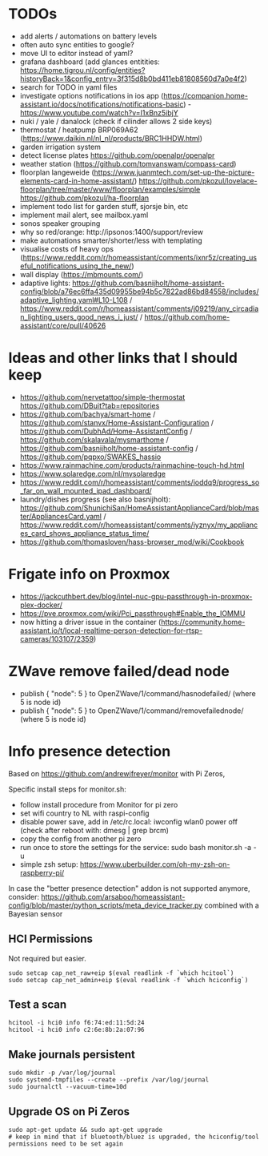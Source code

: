 # TODOs
* add alerts / automations on battery levels
* often auto sync entities to google?
* move UI to editor instead of yaml?
* grafana dashboard (add glances entitities: https://home.tigrou.nl/config/entities?historyBack=1&config_entry=3f315d8b0bd411eb81808560d7a0e4f2)
* search for TODO in yaml files
* investigate options notifications in ios app (https://companion.home-assistant.io/docs/notifications/notifications-basic) - https://www.youtube.com/watch?v=I1xBnz5ibjY
* nuki / yale / danalock (check if cilinder allows 2 side keys)
* thermostat / heatpump BRP069A62 (https://www.daikin.nl/nl_nl/products/BRC1HHDW.html)
* garden irrigation system
* detect license plates https://github.com/openalpr/openalpr
* weather station (https://github.com/tomvanswam/compass-card)
* floorplan langeweide (https://www.juanmtech.com/set-up-the-picture-elements-card-in-home-assistant/) https://github.com/pkozul/lovelace-floorplan/tree/master/www/floorplan/examples/simple https://github.com/pkozul/ha-floorplan
* implement todo list for garden stuff, sjorsje bin, etc
* implement mail alert, see mailbox.yaml
* sonos speaker grouping
* why so red/orange: http://ipsonos:1400/support/review
* make automations smarter/shorter/less with templating
* visualise costs of heavy ops (https://www.reddit.com/r/homeassistant/comments/ixnr5z/creating_useful_notifications_using_the_new/)
* wall display (https://mbmounts.com/)
* adaptive lights: https://github.com/basnijholt/home-assistant-config/blob/a76ec6ffa435d09955be94b5c7822ad86bd84558/includes/adaptive_lighting.yaml#L10-L108 / https://www.reddit.com/r/homeassistant/comments/j09219/any_circadian_lighting_users_good_news_i_just/ / https://github.com/home-assistant/core/pull/40626

# Ideas and other links that I should keep
* https://github.com/nervetattoo/simple-thermostat
https://github.com/DBuit?tab=repositories
* https://github.com/bachya/smart-home / https://github.com/stanvx/Home-Assistant-Configuration / https://github.com/DubhAd/Home-AssistantConfig / https://github.com/skalavala/mysmarthome / https://github.com/basnijholt/home-assistant-config / https://github.com/pqpxo/SWAKES_hassio
* https://www.rainmachine.com/products/rainmachine-touch-hd.html
* https://www.solaredge.com/nl/mysolaredge
* https://www.reddit.com/r/homeassistant/comments/ioddq9/progress_so_far_on_wall_mounted_ipad_dashboard/
* laundry/dishes progress (see also basnijholt): https://github.com/ShunichiSan/HomeAssistantApplianceCard/blob/master/AppliancesCard.yaml / https://www.reddit.com/r/homeassistant/comments/iyznyx/my_appliances_card_shows_appliance_status_time/
* https://github.com/thomasloven/hass-browser_mod/wiki/Cookbook

# Frigate info on Proxmox
* https://jackcuthbert.dev/blog/intel-nuc-gpu-passthrough-in-proxmox-plex-docker/
* https://pve.proxmox.com/wiki/Pci_passthrough#Enable_the_IOMMU
* now hitting a driver issue in the container (https://community.home-assistant.io/t/local-realtime-person-detection-for-rtsp-cameras/103107/2359)

# ZWave remove failed/dead node
* publish { "node": 5 } to OpenZWave/1/command/hasnodefailed/ (where 5 is node id)
* publish { "node": 5 } to OpenZWave/1/command/removefailednode/ (where 5 is node id)

# Info presence detection
Based on https://github.com/andrewjfreyer/monitor with Pi Zeros, 

Specific install steps for monitor.sh:
* follow install procedure from Monitor for pi zero
* set wifi country to NL with raspi-config
* disable power save, add in /etc/rc.local: iwconfig wlan0 power off (check after reboot with: dmesg | grep brcm)
* copy the config from another pi zero
* run once to store the settings for the service: sudo bash monitor.sh -a -u
* simple zsh setup: https://www.uberbuilder.com/oh-my-zsh-on-raspberry-pi/

In case the "better presence detection" addon is not supported anymore, consider:
https://github.com/arsaboo/homeassistant-config/blob/master/python_scripts/meta_device_tracker.py
combined with a Bayesian sensor

## HCI Permissions
Not required but easier.
```
sudo setcap cap_net_raw+eip $(eval readlink -f `which hcitool`)
sudo setcap cap_net_admin+eip $(eval readlink -f `which hciconfig`)
```

## Test a scan
```
hcitool -i hci0 info f6:74:ed:11:5d:24
hcitool -i hci0 info c2:6e:8b:2a:07:96
```

## Make journals persistent
```
sudo mkdir -p /var/log/journal
sudo systemd-tmpfiles --create --prefix /var/log/journal
sudo journalctl --vacuum-time=10d
```

## Upgrade OS on Pi Zeros
```
sudo apt-get update && sudo apt-get upgrade
# keep in mind that if bluetooth/bluez is upgraded, the hciconfig/tool permissions need to be set again
```